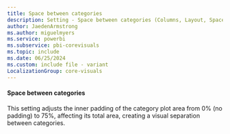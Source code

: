 ```yaml
---
title: Space between categories
description: Setting - Space between categories (Columns, Layout, Space between categories)
author: JaedenArmstrong
ms.author: miguelmyers
ms.service: powerbi
ms.subservice: pbi-corevisuals
ms.topic: include
ms.date: 06/25/2024
ms.custom: include file - variant
LocalizationGroup: core-visuals
---
```

#### Space between categories

This setting adjusts the inner padding of the category plot area from 0% (no padding) to 75%, affecting its total area, creating a visual separation between categories.
